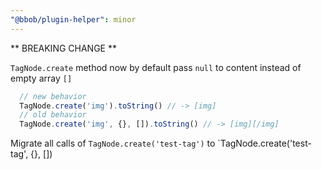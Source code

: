 ```yaml
---
"@bbob/plugin-helper": minor
---
```


** BREAKING CHANGE **


`TagNode.create` method now by default pass `null` to content instead of empty array `[]`

```js
  // new behavior
  TagNode.create('img').toString() // -> [img]
  // old behavior
  TagNode.create('img', {}, []).toString() // -> [img][/img]
```

Migrate all calls of `TagNode.create('test-tag')` to `TagNode.create('test-tag', {}, [])
